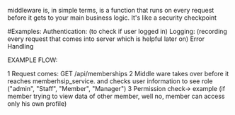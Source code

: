 middleware is, in simple terms, is a function
that runs on every request before it gets to your
main business logic. It's like a security checkpoint

#Examples:
Authentication: (to check if user logged in)
Logging: (recording every request that comes into 
server which is helpful later on)
Error Handling

EXAMPLE FLOW:

1 Request comes: GET /api/memberships
2 Middle ware takes over before it reaches 
memberhsip_service. and checks user information
to see role ("admin", "Staff", "Member", "Manager")
3 Permission check-> example (if member trying to view
data of other member, well no, member can access 
only his own profile)

